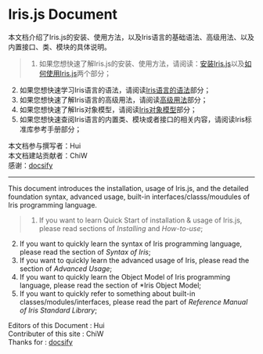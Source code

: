 # Iris.js Document

本文档介绍了Iris.js的安装、使用方法，以及Iris语言的基础语法、高级用法、以及内置接口、类、模块的具体说明。

>1. 如果您想快速了解Iris.js的安装、使用方法，请阅读：[安装Iris.js](/zh-cn/installation)以及[如何使用Iris.js](/zh-cn/how-to-use)两个部分；
2. 如果您想快速学习Iris语言的语法，请阅读[Iris语言的语法](/zh-cn/syntex-index)部分；
3. 如果您想快速了解Iris语言的高级用法，请阅读[高级用法](/zh-cn/syntex-pro-use)部分；
4. 如果您想快速了解Iris对象模型，请阅读[Iris对象模型](/zh-cn/oop-patern/oop-patern)部分；
5. 如果您想快速查阅Iris语言的内置类、模块或者接口的相关内容，请阅读Iris标准库参考手册部分；

本文档参与撰写者：Hui  
本文档建站贡献者：ChiW  
感谢：[docsify](https://docsify.js.org/#/)

---

This document introduces the installation, usage of Iris.js, and the detailed foundation syntax, advanced usage, built-in interfaces/classs/moudules of Iris programming language.

>1. If you want to learn Quick Start of installation & usage of Iris.js, please read sections of *Installing* and *How-to-use*;
2. If you want to quickly learn the syntax of Iris programming language, please read the section of *Syntax of Iris*;
3. If you want to quickly learn the advanced usage of Iris, please read the section of *Advanced Usage*;
4. If you want to quickly learn the Object Model of Iris programming language, please read the section of *Iris Object Model;
5. If you want to quickly refer to something about built-in classes/modules/interfaces, please read the part of *Reference Manual of Iris Standard Library*;

Editors of this Document : Hui  
Contributer of this site : ChiW  
Thanks for : [docsify](https://docsify.js.org/#/)